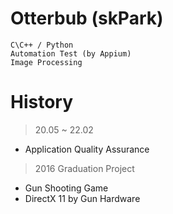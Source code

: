 # Otterbub (skPark)
```
C\C++ / Python
Automation Test (by Appium)
Image Processing
```

# History
> 20.05 ~ 22.02
- Application Quality Assurance

> 2016 Graduation Project
- Gun Shooting Game
- DirectX 11 by Gun Hardware

